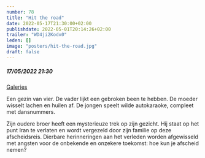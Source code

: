 ```yaml
---
number: 78
title: "Hit the road"
date: 2022-05-17T21:30:00+02:00
publishdate: 2022-05-01T20:14:26+02:00
trailer: "WD4ji2Kodx0"
leden: []
image: "posters/hit-the-road.jpg"
draft: false
---
```


##### 17/05/2022 21:30

[Galeries](https://galeries.be/nl/hit-the-road/)

 Een gezin van vier. De vader lijkt een gebroken been te hebben. De moeder wisselt lachen en huilen af.
 De jongen speelt wilde autokaraoke, compleet met dansnummers.
 <!--more-->
 Zijn oudere broer heeft een mysterieuze trek op zijn gezicht. Hij staat op het punt Iran te
 verlaten en wordt vergezeld door zijn familie op deze afscheidsreis. Dierbare herinneringen aan het
 verleden worden afgewisseld met angsten voor de onbekende en onzekere toekomst: hoe kun je afscheid nemen?
  
